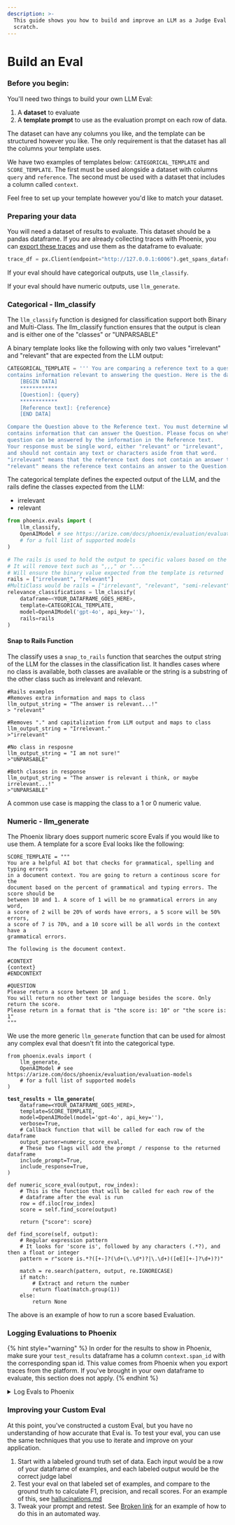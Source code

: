 ```yaml
---
description: >-
  This guide shows you how to build and improve an LLM as a Judge Eval from
  scratch.
---
```


# Build an Eval

### Before you begin:

You'll need two things to build your own LLM Eval:&#x20;

1. A **dataset** to evaluate
2. A **template prompt** to use as the evaluation prompt on each row of data.

The dataset can have any columns you like, and the template can be structured however you like. The only requirement is that the dataset has all the columns your template uses.

We have two examples of templates below: `CATEGORICAL_TEMPLATE` and `SCORE_TEMPLATE`. The first must be used alongside a dataset with columns `query` and `reference`. The second must be used with a dataset that includes a column called `context`.

Feel free to set up your template however you'd like to match your dataset.

### Preparing your data

You will need a dataset of results to evaluate. This dataset should be a pandas dataframe. If you are already collecting traces with Phoenix, you can [export these traces](../../tracing/how-to-tracing/importing-and-exporting-traces/extract-data-from-spans.md) and use them as the dataframe to evaluate:

```python
trace_df = px.Client(endpoint="http://127.0.0.1:6006").get_spans_dataframe()
```

If your eval should have categorical outputs, use `llm_classify`.

If your eval should have numeric outputs, use `llm_generate`.

### Categorical - llm\_classify

The `llm_classify` function is designed for classification support both Binary and Multi-Class. The llm\_classify function ensures that the output is clean and is either one of the "classes" or "UNPARSABLE"

A binary template looks like the following with only two values "irrelevant" and "relevant" that are expected from the LLM output:

```python
CATEGORICAL_TEMPLATE = ''' You are comparing a reference text to a question and trying to determine if the reference text
contains information relevant to answering the question. Here is the data:
    [BEGIN DATA]
    ************
    [Question]: {query}
    ************
    [Reference text]: {reference}
    [END DATA]

Compare the Question above to the Reference text. You must determine whether the Reference text
contains information that can answer the Question. Please focus on whether the very specific
question can be answered by the information in the Reference text.
Your response must be single word, either "relevant" or "irrelevant",
and should not contain any text or characters aside from that word.
"irrelevant" means that the reference text does not contain an answer to the Question.
"relevant" means the reference text contains an answer to the Question. '''
```

The categorical template defines the expected output of the LLM, and the rails define the classes expected from the LLM:

* irrelevant
* relevant

```python
from phoenix.evals import (
    llm_classify,
    OpenAIModel # see https://arize.com/docs/phoenix/evaluation/evaluation-models
    # for a full list of supported models
)

# The rails is used to hold the output to specific values based on the template
# It will remove text such as ",,," or "..."
# Will ensure the binary value expected from the template is returned
rails = ["irrelevant", "relevant"]
#MultiClass would be rails = ["irrelevant", "relevant", "semi-relevant"]
relevance_classifications = llm_classify(
    dataframe=<YOUR_DATAFRAME_GOES_HERE>,
    template=CATEGORICAL_TEMPLATE,
    model=OpenAIModel('gpt-4o', api_key=''),
    rails=rails
)
```

#### Snap to Rails Function

The classify uses a `snap_to_rails` function that searches the output string of the LLM for the classes in the classification list. It handles cases where no class is available, both classes are available or the string is a substring of the other class such as irrelevant and relevant.

```
#Rails examples
#Removes extra information and maps to class
llm_output_string = "The answer is relevant...!"
> "relevant"

#Removes "." and capitalization from LLM output and maps to class
llm_output_string = "Irrelevant."
>"irrelevant"

#No class in resposne
llm_output_string = "I am not sure!"
>"UNPARSABLE"

#Both classes in response
llm_output_string = "The answer is relevant i think, or maybe irrelevant...!"
>"UNPARSABLE"

```

A common use case is mapping the class to a 1 or 0 numeric value.

### Numeric - llm\_generate

The Phoenix library does support numeric score Evals if you would like to use them. A template for a score Eval looks like the following:

```
SCORE_TEMPLATE = """
You are a helpful AI bot that checks for grammatical, spelling and typing errors
in a document context. You are going to return a continous score for the
document based on the percent of grammatical and typing errors. The score should be
between 10 and 1. A score of 1 will be no grammatical errors in any word,
a score of 2 will be 20% of words have errors, a 5 score will be 50% errors,
a score of 7 is 70%, and a 10 score will be all words in the context have a
grammatical errors.

The following is the document context.

#CONTEXT
{context}
#ENDCONTEXT

#QUESTION
Please return a score between 10 and 1.
You will return no other text or language besides the score. Only return the score.
Please return in a format that is "the score is: 10" or "the score is: 1"
"""
```

We use the more generic `llm_generate` function that can be used for almost any complex eval that doesn't fit into the categorical type.

<pre class="language-python"><code class="lang-python">from phoenix.evals import (
    llm_generate,
    OpenAIModel # see https://arize.com/docs/phoenix/evaluation/evaluation-models
    # for a full list of supported models
)

<strong>test_results = llm_generate(
</strong>    dataframe=&#x3C;YOUR_DATAFRAME_GOES_HERE>,
    template=SCORE_TEMPLATE,
    model=OpenAIModel(model='gpt-4o', api_key=''),
    verbose=True,
    # Callback function that will be called for each row of the dataframe
    output_parser=numeric_score_eval,
    # These two flags will add the prompt / response to the returned dataframe
    include_prompt=True,
    include_response=True,
)

def numeric_score_eval(output, row_index):
    # This is the function that will be called for each row of the 
    # dataframe after the eval is run
    row = df.iloc[row_index]
    score = self.find_score(output)

    return {"score": score}

def find_score(self, output):
    # Regular expression pattern
    # It looks for 'score is', followed by any characters (.*?), and then a float or integer
    pattern = r"score is.*?([+-]?(\d+(\.\d*)?|\.\d+)([eE][+-]?\d+)?)"

    match = re.search(pattern, output, re.IGNORECASE)
    if match:
        # Extract and return the number
        return float(match.group(1))
    else:
        return None
</code></pre>

The above is an example of how to run a score based Evaluation.

### Logging Evaluations to Phoenix

{% hint style="warning" %}
In order for the results to show in Phoenix, make sure your `test_results` dataframe has a column `context.span_id` with the corresponding span id. This value comes from Phoenix when you export traces from the platform. If you've brought in your own dataframe to evaluate, this section does not apply.
{% endhint %}

<details>

<summary>Log Evals to Phoenix</summary>

Use the following method to log the results of either the `llm_classify` or `llm_generate` calls to Phoenix:

```python
from phoenix.trace import SpanEvaluations

px.Client().log_evaluations(
    SpanEvaluations(eval_name="Your Eval Display Name", dataframe=test_results)
)
```

This method will show aggregate results in Phoenix.

</details>

### Improving your Custom Eval

At this point, you've constructed a custom Eval, but you have no understanding of how accurate that Eval is. To test your eval, you can use the same techniques that you use to iterate and improve on your application.

1. Start with a labeled ground truth set of data. Each input would be a row of your dataframe of examples, and each labeled output would be the correct judge label
2. Test your eval on that labeled set of examples, and compare to the ground truth to calculate F1, precision, and recall scores. For an example of this, see [hallucinations.md](running-pre-tested-evals/hallucinations.md "mention")
3. Tweak your prompt and retest. See [Broken link](broken-reference "mention") for an example of how to do this in an automated way.
